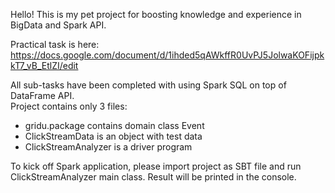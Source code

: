 Hello! 
This is my pet project for boosting knowledge and experience in BigData and Spark API.

Practical task is here: 
https://docs.google.com/document/d/1ihded5qAWkffR0UvPJ5JolwaKOFijpkkT7_vB_EtlZI/edit

All sub-tasks have been completed with using Spark SQL on top of DataFrame API.  
Project contains only 3 files:
- gridu.package contains domain class Event
- ClickStreamData is an object with test data
- ClickStreamAnalyzer is a driver program 

To kick off Spark application, please import project as SBT file and run ClickStreamAnalyzer main class.
Result will be printed in the console. 
